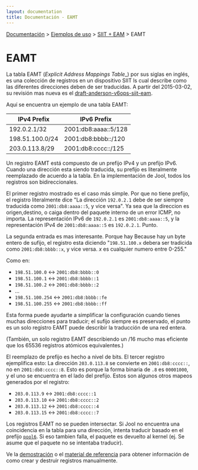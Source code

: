 ```yaml
---
layout: documentation
title: Documentación - EAMT
---
```


[Documentación](esp-doc-index.html) > [Ejemplos de uso](esp-doc-index.html#ejemplos-de-uso) > [SIIT + EAM](esp-mod-run-eam.html) > EAMT

# EAMT

La tabla EAMT (_Explicit Address Mappings Table__) por sus siglas en inglés, es una colección de registros en un dispositivo SIIT ls cual describe como las diferentes direcciones deben de ser traducidas. A partir del 2015-03-02, su revisión mas nueva es el [draft-anderson-v6ops-siit-eam](https://tools.ietf.org/html/draft-anderson-v6ops-siit-eam-02).

Aquí se encuentra un ejemplo de una tabla EAMT:

| IPv4 Prefix     |     IPv6 Prefix      |
|-----------------|----------------------|
| 192.0.2.1/32    | 2001:db8:aaaa::5/128 |
| 198.51.100.0/24 | 2001:db8:bbbb::/120  |
| 203.0.113.8/29  | 2001:db8:cccc::/125  |

Un registro EAMT está compuesto de un prefijo IPv4 y un prefijo IPv6. Cuando una dirección esta siendo traducida, su prefijo es literalmente reemplazado de acuerdo a la tabla. En la implementación de Jool, todos los registros son bidireccionales.

El primer registro mostrado es el caso más simple. Por que no tiene prefijo, el registro literalmente dice "La dirección `192.0.2.1` debe de ser siempre traducida como `2001:db8:aaaa::5`, y vice versa". Ya sea que la direccion es origen,destino, o caiga dentro del paquete interno de un error ICMP, no importa. La representación IPv6 de `192.0.2.1` es `2001:db8:aaaa::5`, y la representación IPv4 de `2001:db8:aaaa::5` es `192.0.2.1`. Punto.

La segunda entrada es mas interesante. Porque hay  Because hay un byte entero de sufijo, el registro esta diciendo "`198.51.100.x` debera ser tradicida como `2001:db8:bbbb::x`, y vice versa. _x_ es cualquier numero entre 0-255."

Como en:

- `198.51.100.0` <-> `2001:db8:bbbb::0`
- `198.51.100.1` <-> `2001:db8:bbbb::1`
- `198.51.100.2` <-> `2001:db8:bbbb::2`
- ...
- `198.51.100.254` <-> `2001:db8:bbbb::fe`
- `198.51.100.255` <-> `2001:db8:bbbb::ff`

Esta forma puede ayudarte a simplificar la configuración cuando tienes muchas direcciones para traducir; el sufijo siempre es preservado, el punto es un solo registro EAMT puede describir la traducción de una red entera.

(También, un solo registro EAMT describiendo un /16 mucho mas eficiente que los 65536 registros atómicos equivalentes.)

El reemplazo de prefijo es hecho a nivel de bits. El tercer registro ejemplifica esto: La dirección `203.0.113.8` se convierte en `2001:db8:cccc::`, no en `2001:db8:cccc::8`. Esto es porque la forma binaria de `.8` es `00001000`, y el uno se encuentra en el lado del prefijo. Estos son algunos otros mapeos generados por el registro:

- `203.0.113.9` <-> `2001:db8:cccc::1`
- `203.0.113.10` <-> `2001:db8:cccc::2`
- `203.0.113.12` <-> `2001:db8:cccc::4`
- `203.0.113.15` <-> `2001:db8:cccc::7`

Los registros EAMT no se pueden intersectar. Si Jool no encuentra una coincidencia en la tabla para una dirección, intenta traducir basado en el prefijo [`pool6`](usr-flags-pool6.html). Si eso tambien falla, el paquete es devuelto al kernel (ej. Se asume que el paquete no se intentaba traducir).

Ve la [demostración](esp-mod-run-eam.html) o el [material de referencia](esp-usr-flags-eamt.html) para obtener información de como crear y destruir registros manualmente.
